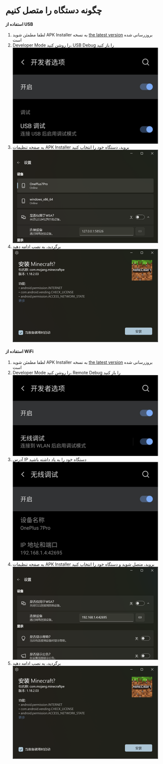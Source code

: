 # چگونه دستگاه را متصل کنیم
#### استفاده از USB
1. لطفا مطمئن شوید APK Installer به نسخه [the latest version](https://www.microsoft.com/store/productId/9P2JFQ43FPPG "APK Installer") بروزرسانی شده است
2. Developer Mode را روشن کنید، USB Debug را باز کنید![حالت توسعه‌دهنده](https://raw.githubusercontent.com/Paving-Base/APK-Installer/screenshots/Documents/Tutorials/How%20To%20Connect%20Device/Images/Screenshot_20221002-172252.jpg)
3. به صفحه تنظیمات APK Installer بروید، دستگاه خود را انتخاب کنید![صفحه تنظیمات](https://raw.githubusercontent.com/Paving-Base/APK-Installer/screenshots/Documents/Tutorials/How%20To%20Connect%20Device/Images/Snipaste_2022-10-02_17-37-30.png)
4. برگردید، به نصب ادامه دهید![J](https://raw.githubusercontent.com/Paving-Base/APK-Installer/screenshots/Documents/Tutorials/How%20To%20Connect%20Device/Images/Snipaste_2022-10-02_17-34-04.png)
#### استفاده از WiFi
1. لطفا مطمئن شوید APK Installer به نسخه [the latest version](https://www.microsoft.com/store/productId/9P2JFQ43FPPG "APK Installer") بروزرسانی شده است
2. Developer Mode را روشن کنید، Remote Debug را باز کنید![حالت توسعه‌دهنده](https://raw.githubusercontent.com/Paving-Base/APK-Installer/screenshots/Documents/Tutorials/How%20To%20Connect%20Device/Images/Screenshot_20221002-174001.jpg)
3. آدرس IP دستگاه خود را به یاد داشته باشید![آدرس IP](https://raw.githubusercontent.com/Paving-Base/APK-Installer/screenshots/Documents/Tutorials/How%20To%20Connect%20Device/Images/Screenshot_20221002-174200.jpg)
3. به صفحه تنظیمات APK Installer بروید، متصل شوید و دستگاه خود را انتخاب کنید![صفحه تنظیمات](https://raw.githubusercontent.com/Paving-Base/APK-Installer/screenshots/Documents/Tutorials/How%20To%20Connect%20Device/Images/Snipaste_2022-10-02_17-46-28.png)
4. برگردید، به نصب ادامه دهید![ادامه نصب](https://raw.githubusercontent.com/Paving-Base/APK-Installer/screenshots/Documents/Tutorials/How%20To%20Connect%20Device/Images/Snipaste_2022-10-02_17-34-04.png)
